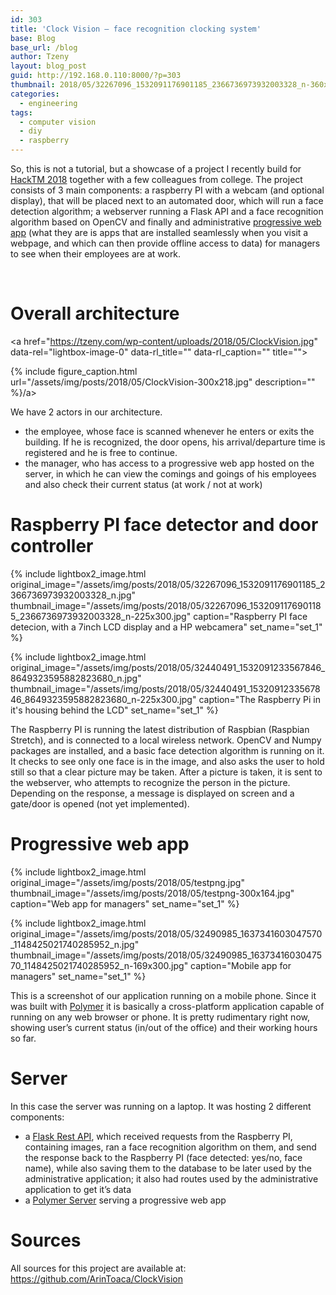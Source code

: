 ```yaml
---
id: 303
title: 'Clock Vision – face recognition clocking system'
base: Blog
base_url: /blog
author: Tzeny
layout: blog_post
guid: http://192.168.0.110:8000/?p=303
thumbnail: 2018/05/32267096_1532091176901185_2366736973932003328_n-360x210.jpg
categories:
  - engineering
tags:
  - computer vision
  - diy
  - raspberry
---
```

So, this is not a tutorial, but a showcase of a project I recently build for [HackTM 2018](https://hacktm.ro/) together with a few colleagues from college. The project consists of 3 main components: a raspberry PI with a webcam (and optional display), that will be placed next to an automated door, which will run a face detection algorithm; a webserver running a Flask API and a face recognition algorithm based on OpenCV and finally and administrative [progressive web app](https://developers.google.com/web/progressive-web-apps/) (what they are is apps that are installed seamlessly when you visit a webpage, and which can then provide offline access to data) for managers to see when their employees are at work.

 

# Overall architecture

<a href="https://tzeny.com/wp-content/uploads/2018/05/ClockVision.jpg" data-rel="lightbox-image-0" data-rl\_title="" data-rl\_caption="" title="">

{% include figure_caption.html url="/assets/img/posts/2018/05/ClockVision-300x218.jpg" description="" %}/a>

We have 2 actors in our architecture.

  * the employee, whose face is scanned whenever he enters or exits the building. If he is recognized, the door opens, his arrival/departure time is registered and he is free to continue.
  * the manager, who has access to a progressive web app hosted on the server, in which he can view the comings and goings of his employees and also check their current status (at work / not at work)

# Raspberry PI face detector and door controller

<div class="rl-gallery-container" id="rl-gallery-container-22" data-gallery_id="0"> <div class="rl-gallery rl-basicgrid-gallery " id="rl-gallery-22" data-gallery_no="22"> 



{% include lightbox2_image.html original_image="/assets/img/posts/2018/05/32267096_1532091176901185_2366736973932003328_n.jpg" thumbnail_image="/assets/img/posts/2018/05/32267096_1532091176901185_2366736973932003328_n-225x300.jpg" caption="Raspberry PI face detecion, with a 7inch LCD display and a HP webcamera" set_name="set_1" %}



{% include lightbox2_image.html original_image="/assets/img/posts/2018/05/32440491_1532091233567846_8649323595882823680_n.jpg" thumbnail_image="/assets/img/posts/2018/05/32440491_1532091233567846_8649323595882823680_n-225x300.jpg" caption="The Raspberry Pi in it's housing behind the LCD" set_name="set_1" %}</div> </div>

The Raspberry PI is running the latest distribution of Raspbian (Raspbian Stretch), and is connected to a local wireless network. OpenCV and Numpy packages are installed, and a basic face detection algorithm is running on it. It checks to see only one face is in the image, and also asks the user to hold still so that a clear picture may be taken. After a picture is taken, it is sent to the webserver, who attempts to recognize the person in the picture. Depending on the response, a message is displayed on screen and a gate/door is opened (not yet implemented).

# Progressive web app

<div class="rl-gallery-container" id="rl-gallery-container-23" data-gallery_id="0"> <div class="rl-gallery rl-basicgrid-gallery " id="rl-gallery-23" data-gallery_no="23"> 



{% include lightbox2_image.html original_image="/assets/img/posts/2018/05/testpng.jpg" thumbnail_image="/assets/img/posts/2018/05/testpng-300x164.jpg" caption="Web app for managers" set_name="set_1" %}



{% include lightbox2_image.html original_image="/assets/img/posts/2018/05/32490985_1637341603047570_1148425021740285952_n.jpg" thumbnail_image="/assets/img/posts/2018/05/32490985_1637341603047570_1148425021740285952_n-169x300.jpg" caption="Mobile app for managers" set_name="set_1" %}</div> </div>

This is a screenshot of our application running on a mobile phone. Since it was built with [Polymer](https://www.polymer-project.org/3.0/toolbox/) it is basically a cross-platform application capable of running on any web browser or phone. It is pretty rudimentary right now, showing user’s current status (in/out of the office) and their working hours so far.

# Server

In this case the server was running on a laptop. It was hosting 2 different components:

  * a [Flask Rest API](https://flask-restful.readthedocs.io/en/latest/), which received requests from the Raspberry PI, containing images, ran a face recognition algorithm on them, and send the response back to the Raspberry PI (face detected: yes/no, face name), while also saving them to the database to be later used by the administrative application; it also had routes used by the administrative application to get it’s data
  * a [Polymer Server](https://www.polymer-project.org/3.0/docs/about_30) serving a progressive web app

# 

# Sources

All sources for this project are available at: <https://github.com/ArinToaca/ClockVision>
